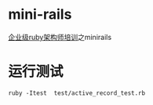 # mini-rails
[企业级ruby架构师培训](https://ruby-china.org/topics/41519)之minirails

# 运行测试

`ruby -Itest  test/active_record_test.rb`
